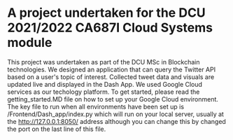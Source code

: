 # A project undertaken for the DCU 2021/2022 CA687I Cloud Systems module

This project was undertaken as part of the DCU MSc in Blockchain technologies. We designed an application that can query the Twitter API based on a user's topic of interest. Collected tweet data and visuals are updated live and displayed in the Dash App. We used Google Cloud services as our techology platform.
To get started, please read the getting_started.MD file on how to set up your Google Cloud environment.
The key file to run when all environments have been set up is /Frontend/Dash_app/index.py which will run on your local server, usually at the http://127.0.0.1:8050/ address although you can change this by changed the port on the last line of this file.
